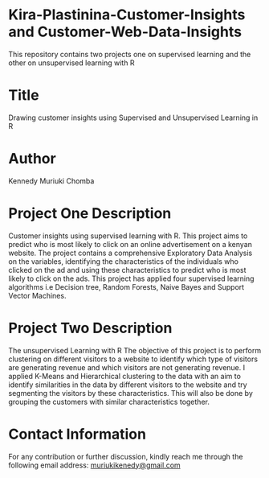 # Kira-Plastinina-Customer-Insights and Customer-Web-Data-Insights

This repository contains two projects one on supervised learning and the other on unsupervised learning with R

# Title
Drawing customer insights using Supervised and Unsupervised Learning in R

# Author
Kennedy Muriuki Chomba

# Project One Description
Customer insights using supervised learning with R. This project aims to predict who is most likely to click on an online advertisement on a kenyan website. The project contains a comprehensive Exploratory Data Analysis on the variables, identifying the characteristics of the individuals who clicked on the ad and using these characteristics to predict who is most likely to click on the ads. This project has applied four supervised learning algorithms i.e Decision tree, Random Forests, Naive Bayes and Support Vector Machines.

# Project Two Description
The unsupervised Learning with R The objective of this project is to perform clustering on different visitors to a website to identify which type of visitors are generating revenue and which visitors are not generating revenue. I applied K-Means and Hierarchical clustering to the data with an aim to identify similarities in the data by different visitors to the website and try segmenting the visitors by these characteristics. This will also be done by grouping the customers with similar characteristics together.


# Contact Information
For any contribution or further discussion, kindly reach me through the following email address: muriukikenedy@gmail.com
